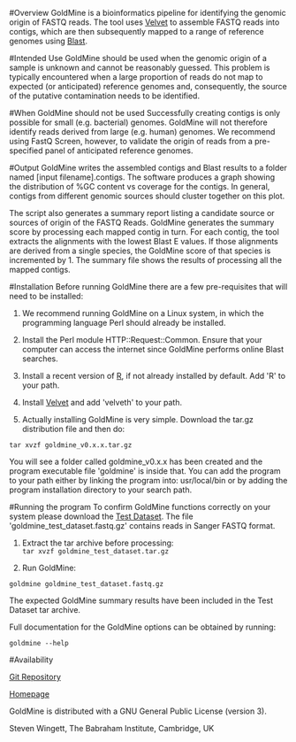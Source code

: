 #Overview
GoldMine is a bioinformatics pipeline for identifying the genomic origin of FASTQ reads.  The tool uses [Velvet](https://www.ebi.ac.uk/~zerbino/velvet/) to assemble FASTQ reads into contigs, which are then subsequently mapped to a range of reference genomes using [Blast](https://blast.ncbi.nlm.nih.gov/Blast.cgi).


#Intended Use
GoldMine should be used when the genomic origin of a sample is unknown and cannot be reasonably guessed.  This problem is typically encountered when a large proportion of reads do not map to expected (or anticipated) reference genomes and, consequently, the source of the putative contamination needs to be identified.


#When GoldMine should not be used
Successfully creating contigs is only possible for small (e.g. bacterial) genomes.  GoldMine will not therefore identify reads derived from large (e.g. human) genomes.  We recommend using FastQ Screen, however, to validate the origin of reads from a pre-specified panel of anticipated reference genomes. 


#Output
GoldMine writes the assembled contigs and Blast results to a folder named [input filename].contigs.  The software produces a graph showing the distribution of %GC content vs coverage for the contigs.  In general, contigs from different genomic sources should cluster together on this plot. 

The script also generates a summary report listing a candidate source or sources of origin of the FASTQ Reads.  GoldMine generates the summary score by processing each mapped contig in turn.  For each contig, the tool extracts the alignments with the lowest Blast E values.  If those alignments are derived from a single species, the GoldMine score of that species is incremented by 1.  The summary file shows the results of processing all the mapped contigs.  


#Installation
Before running GoldMine there are a few pre-requisites that will need to be installed:

1. We recommend running GoldMine on a Linux system, in which the programming language Perl should already be installed.

2. Install the Perl module HTTP::Request::Common.  Ensure that your computer can access the internet since GoldMine performs online Blast searches.

3. Install a recent version of [R](https://www.r-project.org), if not already installed by default.  Add 'R' to your path.

4. Install [Velvet](https://www.ebi.ac.uk/~zerbino/velvet) and add 'velveth' to your path.

5. Actually installing GoldMine is very simple. Download the tar.gz distribution file and then do:

  `tar xvzf goldmine_v0.x.x.tar.gz`

 You will see a folder called goldmine_v0.x.x has been created and the program executable file 'goldmine' is inside that. You can add the program to your path either by linking the program into: usr/local/bin or by adding the program installation directory to your search path.


#Running the program
To confirm GoldMine functions correctly on your system please download the [Test Dataset](https://www.bioinformatics.babraham.ac.uk/projects/goldmine/goldmine_test_dataset.tar.gz). The file 'goldmine_test_dataset.fastq.gz' contains reads in Sanger FASTQ format.

1. Extract the tar archive before processing:  
   `tar xvzf goldmine_test_dataset.tar.gz`

2. Run GoldMine:

 `goldmine goldmine_test_dataset.fastq.gz`

 The expected GoldMine summary results have been included in the Test Dataset tar archive.

Full documentation for the GoldMine options can be obtained by running:

`goldmine --help`


#Availability

[Git Repository](https://github.com/StevenWingett/GoldMine.git)

[Homepage](https://stevenwingett.github.io/GoldMine)

GoldMine is distributed with a GNU General Public License (version 3).  

Steven Wingett, The Babraham Institute, Cambridge, UK
